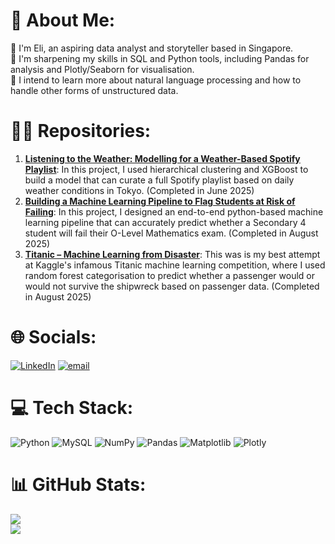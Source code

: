 # 💫 About Me:
🤖 I'm Eli, an aspiring data analyst and storyteller based in Singapore.<br>
🌱 I'm sharpening my skills in SQL and Python tools, including Pandas for analysis and Plotly/Seaborn for visualisation.<br>
💭 I intend to learn more about natural language processing and how to handle other forms of unstructured data.<br>

# 👷‍♂️ Repositories:
1. [**Listening to the Weather: Modelling for a Weather-Based Spotify Playlist**](https://github.com/eeeraiii/modelling_for_a_weather_based_spotify_playlist): In this project, I used hierarchical clustering and XGBoost to build a model that can curate a full Spotify playlist based on daily weather conditions in Tokyo. (Completed in June 2025)
2. [**Building a Machine Learning Pipeline to Flag Students at Risk of Failing**](https://github.com/eeeraiii/machine_learning_pipeline_to_flag_students_at_risk_of_failing): In this project, I designed an end-to-end python-based machine learning pipeline that can accurately predict whether a Secondary 4 student will fail their O-Level Mathematics exam. (Completed in August 2025)
3. [**Titanic – Machine Learning from Disaster**](https://github.com/eeeraiii/kaggle_titanic_competition): This was is my best attempt at Kaggle's infamous Titanic machine learning competition, where I used random forest categorisation to predict whether a passenger would or would not survive the shipwreck based on passenger data. (Completed in August 2025)

# 🌐 Socials:
[![LinkedIn](https://img.shields.io/badge/LinkedIn-%230077B5.svg?logo=linkedin&logoColor=white)](https://linkedin.com/in/https://www.linkedin.com/in/eli-ordonez/) [![email](https://img.shields.io/badge/Email-D14836?logo=gmail&logoColor=white)](mailto:elirdnz@gmail.com) 

# 💻 Tech Stack:
![Python](https://img.shields.io/badge/python-3670A0?style=for-the-badge&logo=python&logoColor=ffdd54) ![MySQL](https://img.shields.io/badge/mysql-4479A1.svg?style=for-the-badge&logo=mysql&logoColor=white) ![NumPy](https://img.shields.io/badge/numpy-%23013243.svg?style=for-the-badge&logo=numpy&logoColor=white) ![Pandas](https://img.shields.io/badge/pandas-%23150458.svg?style=for-the-badge&logo=pandas&logoColor=white) ![Matplotlib](https://img.shields.io/badge/Matplotlib-%23ffffff.svg?style=for-the-badge&logo=Matplotlib&logoColor=black) ![Plotly](https://img.shields.io/badge/Plotly-%233F4F75.svg?style=for-the-badge&logo=plotly&logoColor=white)

# 📊 GitHub Stats:
![](https://github-readme-stats.vercel.app/api?username=eeeraiii&theme=dark&hide_border=false&include_all_commits=false&count_private=false)<br/>
![](https://github-profile-trophy.vercel.app/?username=eeeraiii&theme=radical&no-frame=false&no-bg=true&margin-w=4)
